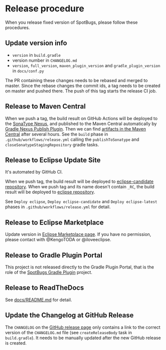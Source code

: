 # Release procedure

When you release fixed version of SpotBugs, please follow these procedures.

## Update version info

* `version` in `build.gradle`
* version number in `CHANGELOG.md`
* `version`, `full_version`, `maven_plugin_version` and `gradle_plugin_version` in `docs/conf.py`

The PR containing these changes needs to be rebased and merged to master. Since the rebase changes the commit ids, a tag needs to be created on master and pushed there. The push of this tag starts the release CI job.

## Release to Maven Central

When we push a tag, the build result on GitHub Actions will be deployed to the [SonaType Nexus](https://oss.sonatype.org/), and published to the Maven Central automatically by [Gradle Nexus Publish Plugin](https://github.com/gradle-nexus/publish-plugin). Then we can find [artifacts in the Maven Central](https://repo1.maven.org/maven2/com/github/spotbugs/) after several hours.
See the `build` phase in `.github/workflows/release.yml` calling the `publishToSonatype` and `closeSonatypeStagingRepository` gradle tasks.

## Release to Eclipse Update Site

It's automated by GitHub CI.

When we push tag, the build result will be deployed to [eclipse-candidate repository](https://github.com/spotbugs/eclipse-candidate).
When we push tag and its name doesn't contain `_RC`, the build result will be deployed to [eclipse repository](https://github.com/spotbugs/eclipse).

See `Deploy eclipse`, `Deploy eclipse-candidate` and `Deploy eclipse-latest` phases in `.github/workflows/release.yml` for detail.

## Release to Eclipse Marketplace

Update version in [Eclipse Marketplace page](https://marketplace.eclipse.org/content/spotbugs-eclipse-plugin). If you have no permission, please contact with @KengoTODA or @iloveeclipse.

## Release to Gradle Plugin Portal

This project is not released directly to the Gradle Plugin Portal, that is the role of the [SpotBugs Gradle Plugin](https://github.com/spotbugs/spotbugs-gradle-plugin) project.

## Release to ReadTheDocs

See [docs/README.md](docs/README.md) for detail.

## Update the Changelog at GitHub Release

The `CHANGELOG` on the [GitHub release page](https://github.com/spotbugs/spotbugs/releases) only contains a link to the correct version of the `CHANGELOG.md` file (see `createReleaseBody` task in `build.gradle`). It needs to be manually updated after the new GitHub release is created.